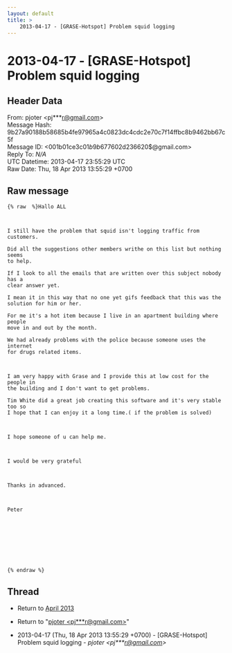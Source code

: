 ```yaml
---
layout: default
title: >
    2013-04-17 - [GRASE-Hotspot] Problem squid logging
---
```


# 2013-04-17 - [GRASE-Hotspot] Problem squid logging

## Header Data

From: pjoter \<pj***r@gmail.com\><br>
Message Hash: 9b27a90188b58685b4fe97965a4c0823dc4cdc2e70c7f14ffbc8b9462bb67c5f<br>
Message ID: \<001b01ce3c01$b9b67760$2d236620$@gmail.com\><br>
Reply To: _N/A_<br>
UTC Datetime: 2013-04-17 23:55:29 UTC<br>
Raw Date: Thu, 18 Apr 2013 13:55:29 +0700<br>

## Raw message

```
{% raw  %}Hallo ALL

 

I still have the problem that squid isn't logging traffic from customers.

Did all the suggestions other members writhe on this list but nothing seems
to help.

If I look to all the emails that are written over this subject nobody has a
clear answer yet.

I mean it in this way that no one yet gifs feedback that this was the
solution for him or her.

For me it's a hot item because I live in an apartment building where people
move in and out by the month.

We had already problems with the police because someone uses the internet
for drugs related items.

 

I am very happy with Grase and I provide this at low cost for the people in
the building and I don't want to get problems.

Tim White did a great job creating this software and it's very stable too so
I hope that I can enjoy it a long time.( if the problem is solved)

 

I hope someone of u can help me.

 

I would be very grateful

 

Thanks in advanced.

 

Peter

 

 

 

 

{% endraw %}
```

## Thread

+ Return to [April 2013](/archive/2013/04)

+ Return to "[pjoter <pj***r<span>@</span>gmail.com>](/authors/pj___r_at_gmail_com)"

+ 2013-04-17 (Thu, 18 Apr 2013 13:55:29 +0700) - [GRASE-Hotspot] Problem squid logging - _pjoter \<pj***r@gmail.com\>_

